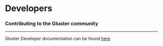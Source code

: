 Developers
==========

### Contributing to the Gluster community
-------------------------------------

Gluster Developer documentation can be found [here](https://github.com/gluster/glusterfs/tree/master/doc/developer-guide)
